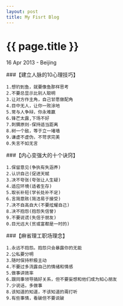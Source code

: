 ```yaml
---
layout: post
title: My Fisrt Blog
---
```


{{ page.title }}
================

<p class="meta"> 16 Apr 2013 - Beijing</p> 

###【建立人脉的10心理技巧】	

    1.想钓到鱼，就要像鱼那样思考
    2.不要总显示比别人聪明	
    3.让对方作主角，自己甘愿做配角		
    4.目中无人，让你一败涂地		
    5.常与人争辩，你永难赢		
    6.锋芒太露,下场不好		
    7.刺猬原则-保持适当距离	
    8.树一个敌，等于立一堵墙
    9.谦虚不虚伪，不苛求完美
    0.失言不如无言

###【内心变强大的十个诀窍】		

    1.保留意见(争执有失涵养)		
    2.认识自己(促进天赋			    
    3.决不夸张(夸张让人生疑)		
    4.适应环境(适者生存)			
    5.取长补短(学长处补不足)		
    6.言简意赅(简洁易于接受)		
    7.决不自高自大(不要炫耀自己)	
    8.决不抱怨(抱怨失信誉)			
    9.不要说谎(失信于朋友)			
    0.目光远大(贫或富都是一时的)


###【麻省理工职场理念】

    1.永远不抱怨。抱怨只会暴露你的无能
    2.公私要分明
    3.随时保持积极主动
    4.不要过多流露自己的情绪和情感
    5.做事讲效率
    6.跟同事领导搞好关系，但不要妄想和他们成为知心朋友
    7.少说话，多做事
    8.该知道的知道，不该知道的甭打听
    9.有些事情，看破但不要说破

